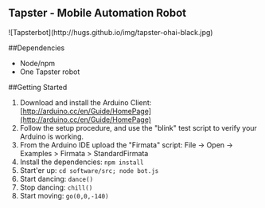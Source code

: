 ## Tapster - Mobile Automation Robot

<span>
    ![Tapsterbot](http://hugs.github.io/img/tapster-ohai-black.jpg)
</span>

##Dependencies
- Node/npm
- One Tapster robot

##Getting Started

1. Download and install the Arduino Client: [http://arduino.cc/en/Guide/HomePage](http://arduino.cc/en/Guide/HomePage)
2. Follow the setup procedure, and use the "blink" test script to verify your Arduino is working.
3. From the Arduino IDE upload the "Firmata" script: File -> Open -> Examples > Firmata > StandardFirmata
4. Install the dependencies: `npm install`
5. Start'er up: `cd software/src; node bot.js`
6. Start dancing: `dance()`
7. Stop dancing: `chill()`
8. Start moving: `go(0,0,-140)`